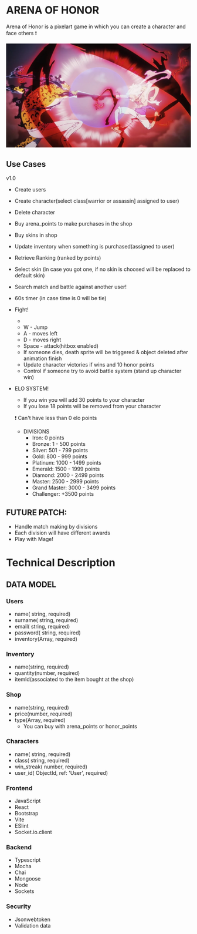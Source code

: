 # ARENA OF HONOR

Arena of Honor is a pixelart game in which you can create a character and face others ❗

![alt text](image.png)

## Use Cases

v1.0

- Create users
- Create character(select class[warrior or assassin] assigned to user)
- Delete character
- Buy arena_points to make purchases in the shop
- Buy skins in shop
- Update inventory when something is purchased(assigned to user)
- Retrieve Ranking (ranked by points)
- Select skin (in case you got one, if no skin is choosed will be replaced to default skin)
- Search match and battle against another user!
- 60s timer (in case time is 0 will be tie)
- Fight!

  -
  - W - Jump
  - A - moves left
  - D - moves right
  - Space - attack(hitbox enabled)
  - If someone dies, death sprite will be triggered & object deleted after animation finish
  - Update character victories if wins and 10 honor points
  - Control if someone try to avoid battle system (stand up character win)

- ELO SYSTEM!

  - If you win you will add 30 points to your character
  - If you lose 18 points will be removed from your character

  ❗ Can't have less than 0 elo points

  - DIVISIONS
    - Iron: 0 points
    - Bronze: 1 - 500 points
    - Silver: 501 - 799 points
    - Gold: 800 - 999 points
    - Platinum: 1000 - 1499 points
    - Emerald: 1500 - 1999 points
    - Diamond: 2000 - 2499 points
    - Master: 2500 - 2999 points
    - Grand Master: 3000 - 3499 points
    - Challenger: +3500 points

## FUTURE PATCH:

- Handle match making by divisions
- Each division will have different awards
- Play with Mage!

# Technical Description

## DATA MODEL

### Users

- name( string, required)
- surname( string, required)
- email( string, required)
- password( string, required)
- inventory(Array, required)

### Inventory

- name(string, required)
- quantity(number, required)
- itemId(associated to the item bought at the shop)

### Shop

- name(string, required)
- price(number, required)
- type(Array, required)
  - You can buy with arena_points or honor_points

### Characters

- name( string, required)
- class( string, required)
- win_streak( number, required)
- user_id( ObjectId, ref: 'User', required)

### Frontend

- JavaScript
- React
- Bootstrap
- Vite
- ESlint
- Socket.io.client

### Backend

- Typescript
- Mocha
- Chai
- Mongoose
- Node
- Sockets

### Security

- Jsonwebtoken
- Validation data
